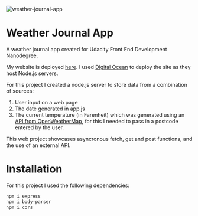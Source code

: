 ![weather-journal-app](https://user-images.githubusercontent.com/100278218/174496531-9a697538-268c-451a-8bb2-fa398dc73943.jpg)
# Weather Journal App

A weather journal app created for Udacity Front End Development Nanodegree.

My website is deployed [here](https://weather-journal-app-4vfhs.ondigitalocean.app/). I used [Digital Ocean](https://www.digitalocean.com/) to deploy the site as they host Node.js servers.

For this project I created a node.js server to store data from a combination of sources:

1. User input on a web page
2. The date generated in app.js
3. The current temperature (in Farenheit) which was generated using an [API from OpenWeatherMap](https://openweathermap.org/), for this I needed to pass in a postcode entered by the user. 

This web project showcases asyncronous fetch, get and post functions, and the use of an external API.

# Installation 

For this project I used the following dependencies: 

```bash
npm i express
npm i body-parser
npm i cors
```
